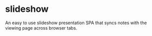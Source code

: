 # slideshow
An easy to use slideshow presentation SPA that syncs notes with the viewing page across browser tabs.
